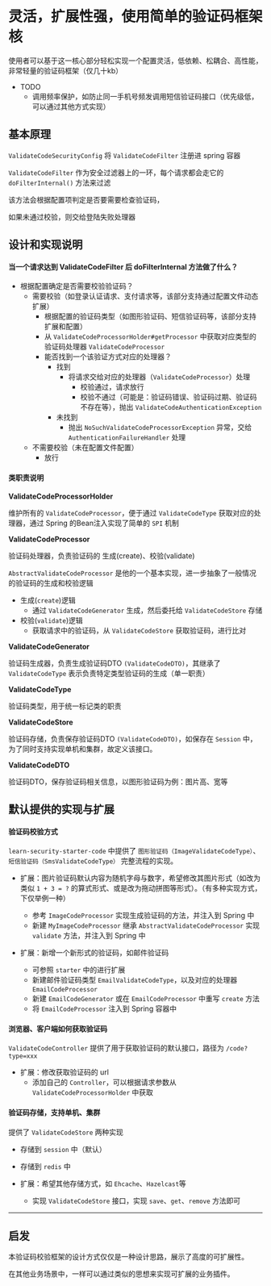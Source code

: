 # 灵活，扩展性强，使用简单的验证码框架核

使用者可以基于这一核心部分轻松实现一个配置灵活，低依赖、松耦合、高性能，非常轻量的验证码框架（仅几十kb）

- TODO
    - 调用频率保护，如防止同一手机号频发调用短信验证码接口（优先级低，可以通过其他方式实现）

## 基本原理

`ValidateCodeSecurityConfig` 将 `ValidateCodeFilter` 注册进 spring 容器

`ValidateCodeFilter` 作为安全过滤器上的一环，每个请求都会走它的 `doFilterInternal()` 方法来过滤

该方法会根据配置项判定是否要需要检查验证码，

如果未通过校验，则交给登陆失败处理器

## 设计和实现说明

#### 当一个请求达到 ValidateCodeFilter 后 doFilterInternal 方法做了什么？

- 根据配置确定是否需要校验验证码？
    - 需要校验（如登录认证请求、支付请求等，该部分支持通过配置文件动态扩展）
        - 根据配置的验证码类型（如图形验证码、短信验证码等，该部分支持扩展和配置）
        - 从 `ValidateCodeProcessorHolder#getProcessor` 中获取对应类型的验证码处理器 `ValidateCodeProcessor`
        - 能否找到一个该验证方式对应的处理器？
            - 找到
                - 将请求交给对应的处理器（`ValidateCodeProcessor`）处理
                    - 校验通过，请求放行
                    - 校验不通过（可能是：验证码错误、验证码过期、验证码不存在等），抛出 `ValidateCodeAuthenticationException`
            - 未找到
                - 抛出 `NoSuchValidateCodeProcessorException` 异常，交给 `AuthenticationFailureHandler` 处理
    - 不需要校验（未在配置文件配置）
        - 放行

#### 类职责说明

**ValidateCodeProcessorHolder**

维护所有的 `ValidateCodeProcessor`，便于通过 `ValidateCodeType` 获取对应的处理器，通过 Spring 的Bean注入实现了简单的 `SPI` 机制

**ValidateCodeProcessor**

验证码处理器，负责验证码的 生成(create)、校验(validate)

`AbstractValidateCodeProcessor` 是他的一个基本实现，进一步抽象了一般情况的验证码的生成和校验逻辑

- 生成(`create`)逻辑
    - 通过 `ValidateCodeGenerator` 生成，然后委托给 `ValidateCodeStore` 存储
- 校验(`validate`)逻辑
    -  获取请求中的验证码，从 `ValidateCodeStore` 获取验证码，进行比对

**ValidateCodeGenerator**

验证码生成器，负责生成验证码DTO `(ValidateCodeDTO)`，其继承了 `ValidateCodeType` 表示负责特定类型验证码的生成（单一职责）

**ValidateCodeType**

验证码类型，用于统一标记类的职责

**ValidateCodeStore**

验证码存储，负责保存验证码DTO `(ValidateCodeDTO)`，如保存在 `Session` 中，为了同时支持实现单机和集群，故定义该接口。


**ValidateCodeDTO**

验证码DTO，保存验证码相关信息，以图形验证码为例：图片高、宽等

## 默认提供的实现与扩展

#### 验证码校验方式

`learn-security-starter-code` 中提供了 `图形验证码（ImageValidateCodeType）`、`短信验证码（SmsValidateCodeType）` 完整流程的实现。

- 扩展：图片验证码默认内容为随机字母与数字，希望修改其图片形式（如改为类似 `1 + 3 = ?` 的算式形式、或是改为拖动拼图等形式）。（有多种实现方式，下仅举例一种）
    - 参考 `ImageCodeProcessor` 实现生成验证码的方法，并注入到 Spring 中
    - 新建 `MyImageCodeProcessor` 继承 `AbstractValidateCodeProcessor` 实现 `validate` 方法，并注入到 Spring 中


- 扩展：新增一个新形式的验证码，如邮件验证码
    - 可参照 `starter` 中的进行扩展
    - 新建邮件验证码类型 `EmailValidateCodeType`，以及对应的处理器 `EmailCodeProcessor`
    - 新建 `EmailCodeGenerator` 或在 `EmailCodeProcessor` 中重写 `create` 方法
    - 将 `EmailCodeProcessor` 注入到 Spring 容器中


#### 浏览器、客户端如何获取验证码

`ValidateCodeController` 提供了用于获取验证码的默认接口，路径为 `/code?type=xxx`

- 扩展：修改获取验证码的 url
    - 添加自己的 `Controller`，可以根据请求参数从 `ValidateCodeProcessorHolder` 中获取

#### 验证码存储，支持单机、集群

提供了 `ValidateCodeStore` 两种实现
- 存储到 `session` 中（默认）
- 存储到 `redis` 中

- 扩展：希望其他存储方式，如 `Ehcache`、`Hazelcast`等
    - 实现 `ValidateCodeStore` 接口，实现 `save`、`get`、`remove` 方法即可

---

## 启发

本验证码校验框架的设计方式仅仅是一种设计思路，展示了高度的可扩展性。

在其他业务场景中，一样可以通过类似的思想来实现可扩展的业务插件。
